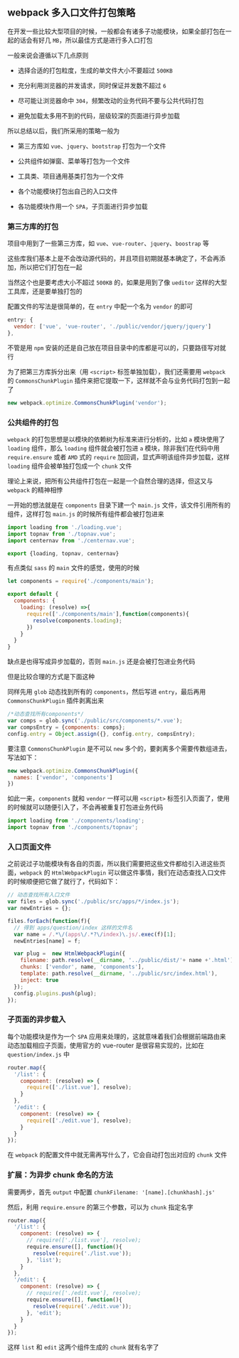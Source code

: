 ## webpack 多入口文件打包策略

在开发一些比较大型项目的时候，一般都会有诸多子功能模块，如果全部打包在一起的话会有好几 `MB`，所以最佳方式是进行多入口打包

一般来说会遵循以下几点原则

* 选择合适的打包粒度，生成的单文件大小不要超过 `500KB`

* 充分利用浏览器的并发请求，同时保证并发数不超过 `6`

* 尽可能让浏览器命中 `304`，频繁改动的业务代码不要与公共代码打包

* 避免加载太多用不到的代码，层级较深的页面进行异步加载

所以总结以后，我们所采用的策略一般为

* 第三方库如 `vue`、`jquery`、`bootstrap` 打包为一个文件

* 公共组件如弹窗、菜单等打包为一个文件

* 工具类、项目通用基类打包为一个文件

* 各个功能模块打包出自己的入口文件

* 各功能模块作用一个 `SPA`，子页面进行异步加载


### 第三方库的打包

项目中用到了一些第三方库，如 `vue`、`vue-router`、`jquery`、`boostrap` 等

这些库我们基本上是不会改动源代码的，并且项目初期就基本确定了，不会再添加，所以把它们打包在一起

当然这个也是要考虑大小不超过 `500KB` 的，如果是用到了像 `ueditor` 这样的大型工具库，还是要单独打包的

配置文件的写法是很简单的，在 `entry` 中配一个名为 `vendor` 的即可

```js
entry: {
  vendor: ['vue', 'vue-router', './public/vendor/jquery/jquery']
},
```

不管是用 `npm` 安装的还是自己放在项目目录中的库都是可以的，只要路径写对就行

为了把第三方库拆分出来（用 `<script>` 标签单独加载），我们还需要用 `webpack` 的 `CommonsChunkPlugin` 插件来把它提取一下，这样就不会与业务代码打包到一起了

```js
new webpack.optimize.CommonsChunkPlugin('vendor');
```


### 公共组件的打包

`webpack` 的打包思想是以模块的依赖树为标准来进行分析的，比如 `a` 模块使用了 `loading` 组件，那么 `loading` 组件就会被打包进 `a` 模块，除非我们在代码中用 `require.ensure` 或者 `AMD` 式的 `require` 加回调，显式声明该组件异步加载，这样 `loading` 组件会被单独打包成一个 `chunk` 文件

理论上来说，把所有公共组件打包在一起是一个自然合理的选择，但这又与 `webpack` 的精神相悖

一开始的想法就是在 `components` 目录下建一个 `main.js` 文件，该文件引用所有的组件，这样打包 `main.js` 的时候所有组件都会被打包进来

```js
import loading from './loading.vue';
import topnav from './topnav.vue';
import centernav from './centernav.vue';

export {loading, topnav, centernav}
```

有点类似 `sass` 的 `main` 文件的感觉，使用的时候

```js
let components = require('./components/main');

export default {
  components: {
    loading: (resolve) =>{
      require(['./components/main'],function(components){
        resolve(components.loading);
      })
    }
  }
}
```

缺点是也得写成异步加载的，否则 `main.js` 还是会被打包进业务代码

但是比较合理的方式是下面这种

同样先用 `glob` 动态找到所有的 `components`，然后写进 `entry`，最后再用 `CommonsChunkPlugin` 插件剥离出来

```js
/*动态查找所有components*/
var comps = glob.sync('./public/src/components/*.vue');
var compsEntry = {components: comps};
config.entry = Object.assign({}, config.entry, compsEntry);
```

要注意 `CommonsChunkPlugin` 是不可以 `new` 多个的，要剥离多个需要传数组进去，写法如下：

```js
new webpack.optimize.CommonsChunkPlugin({
  names: ['vendor', 'components']
})
```

如此一来，`components` 就和 `vendor` 一样可以用 `<script>` 标签引入页面了，使用的时候就可以随便引入了，不会再被重复打包进业务代码

```js
import loading from './components/loading';
import topnav from './components/topnav';
```



### 入口页面文件

之前说过子功能模块有各自的页面，所以我们需要把这些文件都给引入进这些页面，`webpack` 的 `HtmlWebpackPlugin` 可以做这件事情，我们在动态查找入口文件的时候顺便把它做了就行了，代码如下：

```js
// 动态查找所有入口文件
var files = glob.sync('./public/src/apps/*/index.js');
var newEntries = {};

files.forEach(function(f){
  // 得到 apps/question/index 这样的文件名
  var name = /.*\/(apps\/.*?\/index)\.js/.exec(f)[1]; 
  newEntries[name] = f;

  var plug =  new HtmlWebpackPlugin({
    filename: path.resolve(__dirname, '../public/dist/'+ name +'.html'),
    chunks: ['vendor', name, 'components'],
    template: path.resolve(__dirname, '../public/src/index.html'),
    inject: true
  });
  config.plugins.push(plug);
});
```


 
### 子页面的异步载入

每个功能模块是作为一个 `SPA` 应用来处理的，这就意味着我们会根据前端路由来动态加载相应子页面，使用官方的 vue-router 是很容易实现的，比如在 `question/index.js` 中

```js
router.map({
  '/list': {
    component: (resolve) => {
      require(['./list.vue'], resolve);
    }
  },
  '/edit': {
    component: (resolve) => {
      require(['./edit.vue'], resolve);
    }
  }
});
```

在 `webpack` 的配置文件中就无需再写什么了，它会自动打包出对应的 `chunk` 文件


### 扩展：为异步 chunk 命名的方法

需要两步，首先 `output` 中配置 `chunkFilename: '[name].[chunkhash].js'`

然后，利用 `require.ensure` 的第三个参数，可以为 `chunk` 指定名字

```js
router.map({
  '/list': {
    component: (resolve) => {
      // require(['./list.vue'], resolve);
      require.ensure([], function(){
        resolve(require('./list.vue'));
      }, 'list');
    }
  },
  '/edit': {
    component: (resolve) => {
      // require(['./edit.vue'], resolve);
      require.ensure([], function(){
        resolve(require('./edit.vue'));
      }, 'edit');
    }
  }
});
```

这样 `list` 和 `edit` 这两个组件生成的 `chunk` 就有名字了






